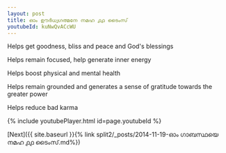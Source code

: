 ```yaml
---
layout: post
title: ഓം ഊർധ്വഗത്മനേ നമഹ ൧൧ ടൈംസ്
youtubeId: kuNwQvACcWU
---
```

 
 
Helps get goodness, bliss and peace and God's blessings
 
Helps remain focused, help generate inner energy 
 
Helps boost physical and mental health 
 
Helps remain grounded and generates a sense of gratitude towards the greater power 
 
Helps reduce bad karma
 
 
 
 


{% include youtubePlayer.html id=page.youtubeId %}
 
[Next]({{ site.baseurl }}{% link  split2/_posts/2014-11-19-ഓം ഗാബസ്ഥയെ നമഹ ൧൧ ടൈംസ്.md%})
 
